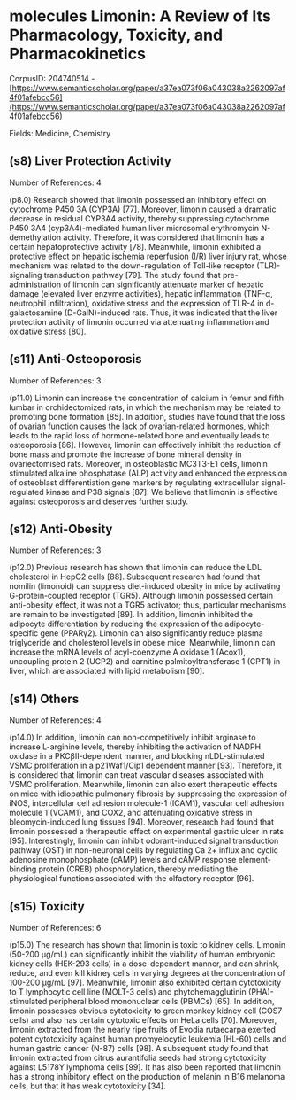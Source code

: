 # molecules Limonin: A Review of Its Pharmacology, Toxicity, and Pharmacokinetics

CorpusID: 204740514 - [https://www.semanticscholar.org/paper/a37ea073f06a043038a2262097af4f01afebcc56](https://www.semanticscholar.org/paper/a37ea073f06a043038a2262097af4f01afebcc56)

Fields: Medicine, Chemistry

## (s8) Liver Protection Activity
Number of References: 4

(p8.0) Research showed that limonin possessed an inhibitory effect on cytochrome P450 3A (CYP3A) [77]. Moreover, limonin caused a dramatic decrease in residual CYP3A4 activity, thereby suppressing cytochrome P450 3A4 (cyp3A4)-mediated human liver microsomal erythromycin N-demethylation activity. Therefore, it was considered that limonin has a certain hepatoprotective activity [78]. Meanwhile, limonin exhibited a protective effect on hepatic ischemia reperfusion (I/R) liver injury rat, whose mechanism was related to the down-regulation of Toll-like receptor (TLR)-signaling transduction pathway [79]. The study found that pre-administration of limonin can significantly attenuate marker of hepatic damage (elevated liver enzyme activities), hepatic inflammation (TNF-α, neutrophil infiltration), oxidative stress and the expression of TLR-4 in d-galactosamine (D-GalN)-induced rats. Thus, it was indicated that the liver protection activity of limonin occurred via attenuating inflammation and oxidative stress [80].
## (s11) Anti-Osteoporosis
Number of References: 3

(p11.0) Limonin can increase the concentration of calcium in femur and fifth lumbar in orchidectomized rats, in which the mechanism may be related to promoting bone formation [85]. In addition, studies have found that the loss of ovarian function causes the lack of ovarian-related hormones, which leads to the rapid loss of hormone-related bone and eventually leads to osteoporosis [86]. However, limonin can effectively inhibit the reduction of bone mass and promote the increase of bone mineral density in ovariectomised rats. Moreover, in osteoblastic MC3T3-E1 cells, limonin stimulated alkaline phosphatase (ALP) activity and enhanced the expression of osteoblast differentiation gene markers by regulating extracellular signal-regulated kinase and P38 signals [87]. We believe that limonin is effective against osteoporosis and deserves further study.
## (s12) Anti-Obesity
Number of References: 3

(p12.0) Previous research has shown that limonin can reduce the LDL cholesterol in HepG2 cells [88]. Subsequent research had found that nomilin (limonoid) can suppress diet-induced obesity in mice by activating G-protein-coupled receptor (TGR5). Although limonin possessed certain anti-obesity effect, it was not a TGR5 activator; thus, particular mechanisms are remain to be investigated [89]. In addition, limonin inhibited the adipocyte differentiation by reducing the expression of the adipocyte-specific gene (PPARγ2). Limonin can also significantly reduce plasma triglyceride and cholesterol levels in obese mice. Meanwhile, limonin can increase the mRNA levels of acyl-coenzyme A oxidase 1 (Acox1), uncoupling protein 2 (UCP2) and carnitine palmitoyltransferase 1 (CPT1) in liver, which are associated with lipid metabolism [90].
## (s14) Others
Number of References: 4

(p14.0) In addition, limonin can non-competitively inhibit arginase to increase L-arginine levels, thereby inhibiting the activation of NADPH oxidase in a PKCβII-dependent manner, and blocking nLDL-stimulated VSMC proliferation in a p21Waf1/Cip1 dependent manner [93]. Therefore, it is considered that limonin can treat vascular diseases associated with VSMC proliferation. Meanwhile, limonin can also exert therapeutic effects on mice with idiopathic pulmonary fibrosis by suppressing the expression of iNOS, intercellular cell adhesion molecule-1 (ICAM1), vascular cell adhesion molecule 1 (VCAM1), and COX2, and attenuating oxidative stress in bleomycin-induced lung tissues [94]. Moreover, research had found that limonin possessed a therapeutic effect on experimental gastric ulcer in rats [95]. Interestingly, limonin can inhibit odorant-induced signal transduction pathway (OST) in non-neuronal cells by regulating Ca 2+ influx and cyclic adenosine monophosphate (cAMP) levels and cAMP response element-binding protein (CREB) phosphorylation, thereby mediating the physiological functions associated with the olfactory receptor [96].
## (s15) Toxicity
Number of References: 6

(p15.0) The research has shown that limonin is toxic to kidney cells. Limonin (50-200 µg/mL) can significantly inhibit the viability of human embryonic kidney cells (HEK-293 cells) in a dose-dependent manner, and can shrink, reduce, and even kill kidney cells in varying degrees at the concentration of 100-200 µg/mL [97]. Meanwhile, limonin also exhibited certain cytotoxicity to T lymphocytic cell line (MOLT-3 cells) and phytohemagglutinin (PHA)-stimulated peripheral blood mononuclear cells (PBMCs) [65]. In addition, limonin possesses obvious cytotoxicity to green monkey kidney cell (COS7 cells) and also has certain cytotoxic effects on HeLa cells [70]. Moreover, limonin extracted from the nearly ripe fruits of Evodia rutaecarpa exerted potent cytotoxicity against human promyelocytic leukemia (HL-60) cells and human gastric cancer (N-87) cells [98]. A subsequent study found that limonin extracted from citrus aurantifolia seeds had strong cytotoxicity against L5178Y lymphoma cells [99]. It has also been reported that limonin has a strong inhibitory effect on the production of melanin in B16 melanoma cells, but that it has weak cytotoxicity [34].
